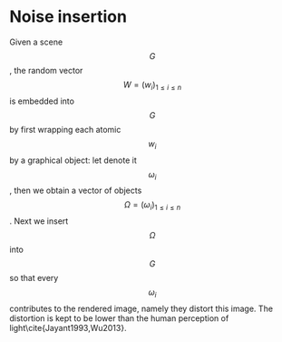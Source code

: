 # Noise insertion

Given a scene $$G$$, the random vector $$W = \left(w_i\right)_{1 \leq i \leq n}$$ is embedded into $$G$$ by first wrapping each atomic $$w_i$$ by a graphical object: let denote it $$\omega_i$$, then we obtain a vector of objects $$\Omega = \left(\omega_i\right)_{1 \leq i \leq n}$$. Next we insert $$\Omega$$ into $$G$$ so that every $$\omega_i$$ contributes to the rendered image, namely they distort this image. The distortion is kept to be lower than the human perception of light\cite{Jayant1993,Wu2013}.
